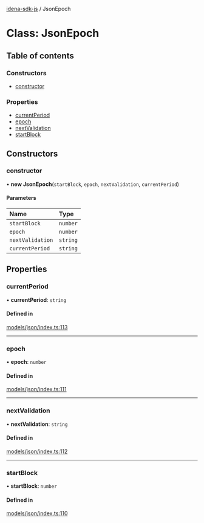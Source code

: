 [idena-sdk-js](../README.md) / JsonEpoch

# Class: JsonEpoch

## Table of contents

### Constructors

- [constructor](JsonEpoch.md#constructor)

### Properties

- [currentPeriod](JsonEpoch.md#currentperiod)
- [epoch](JsonEpoch.md#epoch)
- [nextValidation](JsonEpoch.md#nextvalidation)
- [startBlock](JsonEpoch.md#startblock)

## Constructors

### constructor

• **new JsonEpoch**(`startBlock`, `epoch`, `nextValidation`, `currentPeriod`)

#### Parameters

| Name | Type |
| :------ | :------ |
| `startBlock` | `number` |
| `epoch` | `number` |
| `nextValidation` | `string` |
| `currentPeriod` | `string` |

## Properties

### currentPeriod

• **currentPeriod**: `string`

#### Defined in

[models/json/index.ts:113](https://github.com/idena-network/idena-sdk-js/blob/master/src/models/json/index.ts#L113)

___

### epoch

• **epoch**: `number`

#### Defined in

[models/json/index.ts:111](https://github.com/idena-network/idena-sdk-js/blob/master/src/models/json/index.ts#L111)

___

### nextValidation

• **nextValidation**: `string`

#### Defined in

[models/json/index.ts:112](https://github.com/idena-network/idena-sdk-js/blob/master/src/models/json/index.ts#L112)

___

### startBlock

• **startBlock**: `number`

#### Defined in

[models/json/index.ts:110](https://github.com/idena-network/idena-sdk-js/blob/master/src/models/json/index.ts#L110)
